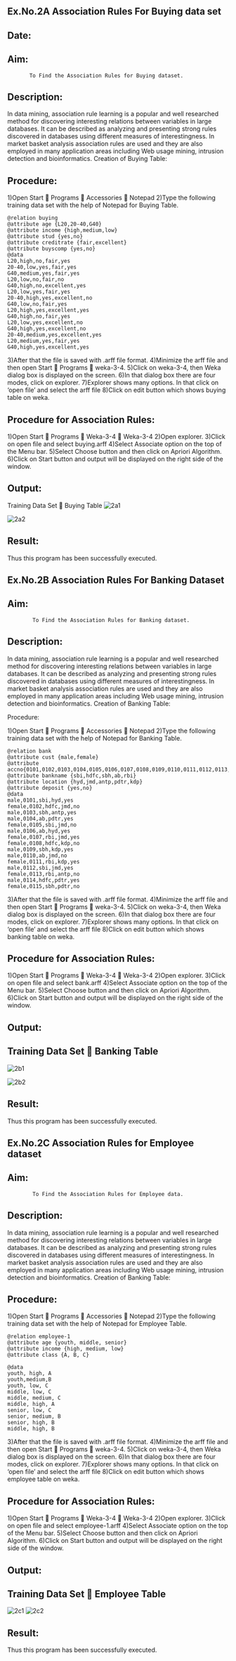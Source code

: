 ## Ex.No.2A					Association Rules For Buying data set
## Date:

## Aim:	
           To Find the Association Rules for Buying dataset.

## Description:

In data mining, association rule learning is a popular and well researched method for discovering interesting relations between variables in large databases. It can be described as analyzing and presenting strong rules discovered in databases using different measures of interestingness. In market basket analysis association rules are used and they are also employed in many application areas including Web usage mining, intrusion detection and bioinformatics.
Creation of Buying Table:

## Procedure:

1)Open Start  Programs  Accessories  Notepad
2)Type the following training data set with the help of Notepad for Buying Table.
```
@relation buying
@attribute age {L20,20-40,G40}
@attribute income {high,medium,low}
@attribute stud {yes,no}
@attribute creditrate {fair,excellent}
@attribute buyscomp {yes,no}
@data
L20,high,no,fair,yes
20-40,low,yes,fair,yes
G40,medium,yes,fair,yes
L20,low,no,fair,no
G40,high,no,excellent,yes
L20,low,yes,fair,yes
20-40,high,yes,excellent,no
G40,low,no,fair,yes
L20,high,yes,excellent,yes
G40,high,no,fair,yes
L20,low,yes,excellent,no
G40,high,yes,excellent,no
20-40,medium,yes,excellent,yes
L20,medium,yes,fair,yes
G40,high,yes,excellent,yes
```
3)After that the file is saved with .arff file format.
4)Minimize the arff file and then open Start  Programs  weka-3-4.
5)Click on weka-3-4, then Weka dialog box is displayed on the screen.
6)In that dialog box there are four modes, click on explorer.
7)Explorer shows many options. In that click on ‘open file’ and select the arff file
8)Click on edit button which shows buying table on weka.

## Procedure for Association Rules:

1)Open Start  Programs  Weka-3-4  Weka-3-4
2)Open explorer.
3)Click on open file and select buying.arff
4)Select Associate option on the top of the Menu bar.
5)Select Choose button and then click on Apriori Algorithm.
6)Click on Start button and output will be displayed on the right side of the window.

## Output:

Training Data Set  Buying Table
![2a1](https://github.com/kavyasenthamarai/WDM_EXP2/assets/118668727/f3fc9dd4-8e7e-418b-aa64-ea63f9cbfc25)

![2a2](https://github.com/kavyasenthamarai/WDM_EXP2/assets/118668727/cb2f3ba6-7448-4c7b-b16b-d90ca34d20cd)


## Result:

Thus this program has been successfully executed.








## Ex.No.2B					Association Rules For Banking Dataset

## Aim:	  
            To Find the Association Rules for Banking dataset.

## Description:

In data mining, association rule learning is a popular and well researched method for discovering interesting relations between variables in large databases. It can be described as analyzing and presenting strong rules discovered in databases using different measures of interestingness. In market basket analysis association rules are used and they are also employed in many application areas including Web usage mining, intrusion detection and bioinformatics.
Creation of Banking Table:

Procedure:

1)Open Start  Programs  Accessories  Notepad
2)Type the following training data set with the help of Notepad for Banking Table. 
```
@relation bank
@attribute cust {male,female}
@attribute accno{0101,0102,0103,0104,0105,0106,0107,0108,0109,0110,0111,0112,0113,0114,0115}
@attribute bankname {sbi,hdfc,sbh,ab,rbi}
@attribute location {hyd,jmd,antp,pdtr,kdp}
@attribute deposit {yes,no}
@data
male,0101,sbi,hyd,yes
female,0102,hdfc,jmd,no
male,0103,sbh,antp,yes
male,0104,ab,pdtr,yes
female,0105,sbi,jmd,no
male,0106,ab,hyd,yes
female,0107,rbi,jmd,yes
female,0108,hdfc,kdp,no
male,0109,sbh,kdp,yes
male,0110,ab,jmd,no
female,0111,rbi,kdp,yes
male,0112,sbi,jmd,yes
female,0113,rbi,antp,no
male,0114,hdfc,pdtr,yes
female,0115,sbh,pdtr,no
```
3)After that the file is saved with .arff file format.
4)Minimize the arff file and then open Start  Programs  weka-3-4.
5)Click on weka-3-4, then Weka dialog box is displayed on the screen.
6)In that dialog box there are four modes, click on explorer.
7)Explorer shows many options. In that click on ‘open file’ and select the arff file
8)Click on edit button which shows banking table on weka.

## Procedure for Association Rules:

1)Open Start  Programs  Weka-3-4  Weka-3-4
2)Open explorer.
3)Click on open file and select bank.arff
4)Select Associate option on the top of the Menu bar.
5)Select Choose button and then click on Apriori Algorithm.
6)Click on Start button and output will be displayed on the right side of the window.

## Output:
## Training Data Set  Banking Table
![2b1](https://github.com/kavyasenthamarai/WDM_EXP2/assets/118668727/81663f00-b8a3-49a1-8940-de404be37778)

![2b2](https://github.com/kavyasenthamarai/WDM_EXP2/assets/118668727/bfdb9760-ad26-44e8-abd5-3bc140c73536)

## Result:

Thus this program has been successfully executed.






## Ex.No.2C				Association Rules for Employee dataset

## Aim:  
            To Find the Association Rules for Employee data.

## Description:

In data mining, association rule learning is a popular and well researched method for discovering interesting relations between variables in large databases. It can be described as analyzing and presenting strong rules discovered in databases using different measures of interestingness. In market basket analysis association rules are used and they are also employed in many application areas including Web usage mining, intrusion detection and bioinformatics.
Creation of Banking Table:

## Procedure:

1)Open Start  Programs  Accessories  Notepad
2)Type the following training data set with the help of Notepad for Employee Table. 
```
@relation employee-1
@attribute age {youth, middle, senior}
@attribute income {high, medium, low}
@attribute class {A, B, C}

@data
youth, high, A
youth,medium,B
youth, low, C
middle, low, C
middle, medium, C
middle, high, A
senior, low, C
senior, medium, B
senior, high, B
middle, high, B
```
3)After that the file is saved with .arff file format.
4)Minimize the arff file and then open Start  Programs  weka-3-4.
5)Click on weka-3-4, then Weka dialog box is displayed on the screen.
6)In that dialog box there are four modes, click on explorer.
7)Explorer shows many options. In that click on ‘open file’ and select the arff file
8)Click on edit button which shows employee table on weka.

## Procedure for Association Rules:

1)Open Start  Programs  Weka-3-4  Weka-3-4
2)Open explorer.
3)Click on open file and select employee-1.arff
4)Select Associate option on the top of the Menu bar.
5)Select Choose button and then click on Apriori Algorithm.
6)Click on Start button and output will be displayed on the right side of the window.

## Output:
## Training Data Set  Employee Table
![2c1](https://github.com/kavyasenthamarai/WDM_EXP2/assets/118668727/1caf7ad9-ff97-417c-b60d-5acd2d23bdb3)
![2c2](https://github.com/kavyasenthamarai/WDM_EXP2/assets/118668727/9769a9cc-c161-4f98-a5ca-4c6b59ee8c29)


## Result:

Thus this program has been successfully executed.
